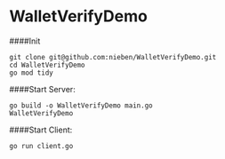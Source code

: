 # WalletVerifyDemo

####Init
```
git clone git@github.com:nieben/WalletVerifyDemo.git
cd WalletVerifyDemo
go mod tidy
```

####Start Server: 
```
go build -o WalletVerifyDemo main.go
WalletVerifyDemo
```

####Start Client: 
```
go run client.go
```